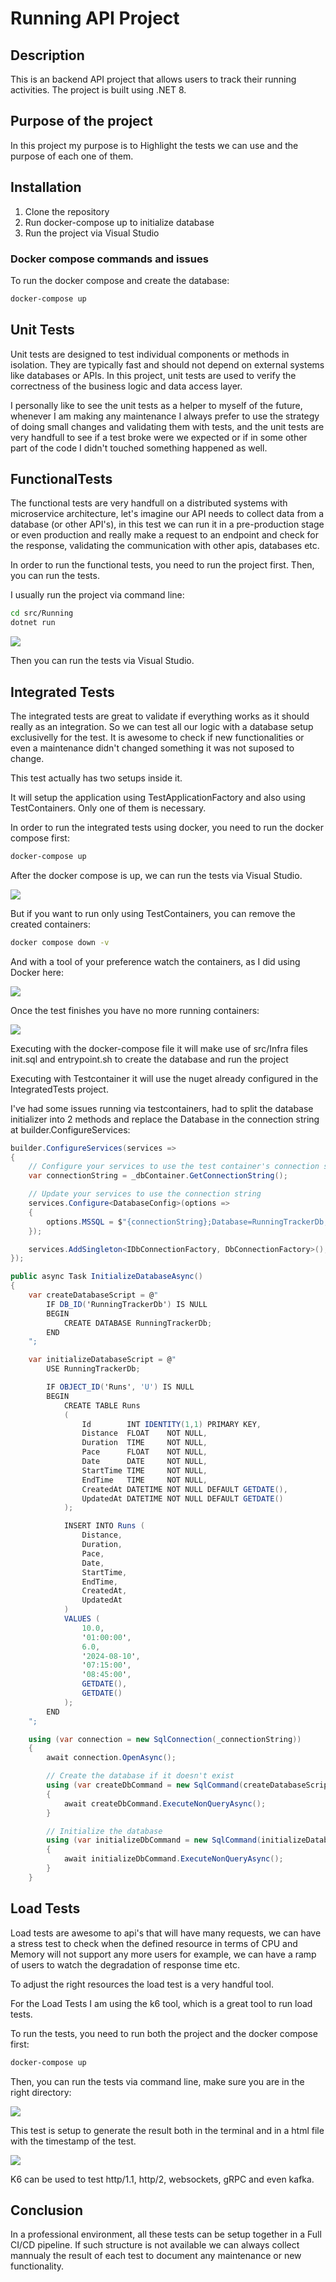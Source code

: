 # Running API Project

## Description

This is an backend API project that allows users to track their running activities. The project is built using .NET 8.

## Purpose of the project

In this project my purpose is to Highlight the tests we can use and the purpose of each one of them.

## Installation

1. Clone the repository
2. Run docker-compose up to initialize database
3. Run the project via Visual Studio

### Docker compose commands and issues

To run the docker compose and create the database:

```bash
docker-compose up
```

## Unit Tests

Unit tests are designed to test individual components or methods in isolation. They are typically fast and should not depend on external systems like databases or APIs. In this project, unit tests are used to verify the correctness of the business logic and data access layer.

I personally like to see the unit tests as a helper to myself of the future, whenever I am making any maintenance I always prefer to use the strategy of doing small changes and validating them with tests, and the unit tests are very handfull to see if a test broke were we expected or if in some other part of the code I didn't touched something happened as well.


## FunctionalTests

The functional tests are very handfull on a distributed systems with microservice architecture, let's imagine our API needs to collect data from a database (or other API's), in this test we can run it in a pre-production stage or even production and really make a request to an endpoint and check for the response, validating the communication with other apis, databases etc.

In order to run the functional tests, you need to run the project first. Then, you can run the tests.

I usually run the project via command line:

```bash
cd src/Running
dotnet run
```

<img src="./images/run_cmd.png">

Then you can run the tests via Visual Studio.

## Integrated Tests

The integrated tests are great to validate if everything works as it should really as an integration. So we can test all our logic with a database setup exclusivelly for the test. It is awesome to check if new functionalities or even a maintenance didn't changed something it was not suposed to change.

This test actually has two setups inside it.

It will setup the application using TestApplicationFactory and also using TestContainers. Only one of them is necessary.

In order to run the integrated tests using docker, you need to run the docker compose first:

```bash
docker-compose up
```

After the docker compose is up, we can run the tests via Visual Studio.

<img src="./images//integrated_tests.png">


But if you want to run only using TestContainers, you can remove the created containers:

```bash
docker compose down -v
```

And with a tool of your preference watch the containers, as I did using Docker here:

<img src="./images/Docker.png">

Once the test finishes you have no more running containers:

<img src="./images/Docker_down.png">

Executing with the docker-compose file it will make use of src/Infra files init.sql and entrypoint.sh to create the database and run the project 

Executing with Testcontainer it will use the nuget already configured in the IntegratedTests project.

I've had some issues running via testcontainers, had to split the database initializer into 2 methods and replace the Database in the connection string at builder.ConfigureServices:

```csharp
builder.ConfigureServices(services =>
{
    // Configure your services to use the test container's connection string
    var connectionString = _dbContainer.GetConnectionString();

    // Update your services to use the connection string
    services.Configure<DatabaseConfig>(options =>
    {
        options.MSSQL = $"{connectionString};Database=RunningTrackerDb;";
    });

    services.AddSingleton<IDbConnectionFactory, DbConnectionFactory>();
});
```

```csharp
public async Task InitializeDatabaseAsync()
{
    var createDatabaseScript = @"
        IF DB_ID('RunningTrackerDb') IS NULL
        BEGIN
            CREATE DATABASE RunningTrackerDb;
        END
    ";

    var initializeDatabaseScript = @"
        USE RunningTrackerDb;

        IF OBJECT_ID('Runs', 'U') IS NULL
        BEGIN
            CREATE TABLE Runs
            (
                Id        INT IDENTITY(1,1) PRIMARY KEY,
                Distance  FLOAT    NOT NULL,
                Duration  TIME     NOT NULL,
                Pace      FLOAT    NOT NULL,
                Date      DATE     NOT NULL,
                StartTime TIME     NOT NULL,
                EndTime   TIME     NOT NULL,
                CreatedAt DATETIME NOT NULL DEFAULT GETDATE(),
                UpdatedAt DATETIME NOT NULL DEFAULT GETDATE()
            );

            INSERT INTO Runs (
                Distance,
                Duration,
                Pace,
                Date,
                StartTime,
                EndTime,
                CreatedAt,
                UpdatedAt
            )
            VALUES (
                10.0,
                '01:00:00',
                6.0,
                '2024-08-10',
                '07:15:00',
                '08:45:00',
                GETDATE(),
                GETDATE()
            );
        END
    ";

    using (var connection = new SqlConnection(_connectionString))
    {
        await connection.OpenAsync();

        // Create the database if it doesn't exist
        using (var createDbCommand = new SqlCommand(createDatabaseScript, connection))
        {
            await createDbCommand.ExecuteNonQueryAsync();
        }

        // Initialize the database
        using (var initializeDbCommand = new SqlCommand(initializeDatabaseScript, connection))
        {
            await initializeDbCommand.ExecuteNonQueryAsync();
        }
    }
```
## Load Tests

Load tests are awesome to api's that will have many requests, we can have a stress test to check when the defined resource in terms of CPU and Memory will not support any more users for example, we can have a ramp of users to watch the degradation of response time etc.

To adjust the right resources the load test is a very handful tool.

For the Load Tests I am using the k6 tool, which is a great tool to run load tests.

To run the tests, you need to run both the project and the docker compose first:

```bash
docker-compose up
```

Then, you can run the tests via command line, make sure you are in the right directory:

<img src="./images/k6.png">

This test is setup to generate the result both in the terminal and in a html file with the timestamp of the test.

<img src="./images/k6_html.png">

K6 can be used to test http/1.1, http/2, websockets, gRPC and even kafka.

## Conclusion

In a professional environment, all these tests can be setup together in a Full CI/CD pipeline. If such structure is not available we can always collect mannualy the result of each test to document any maintenance or new functionality.

